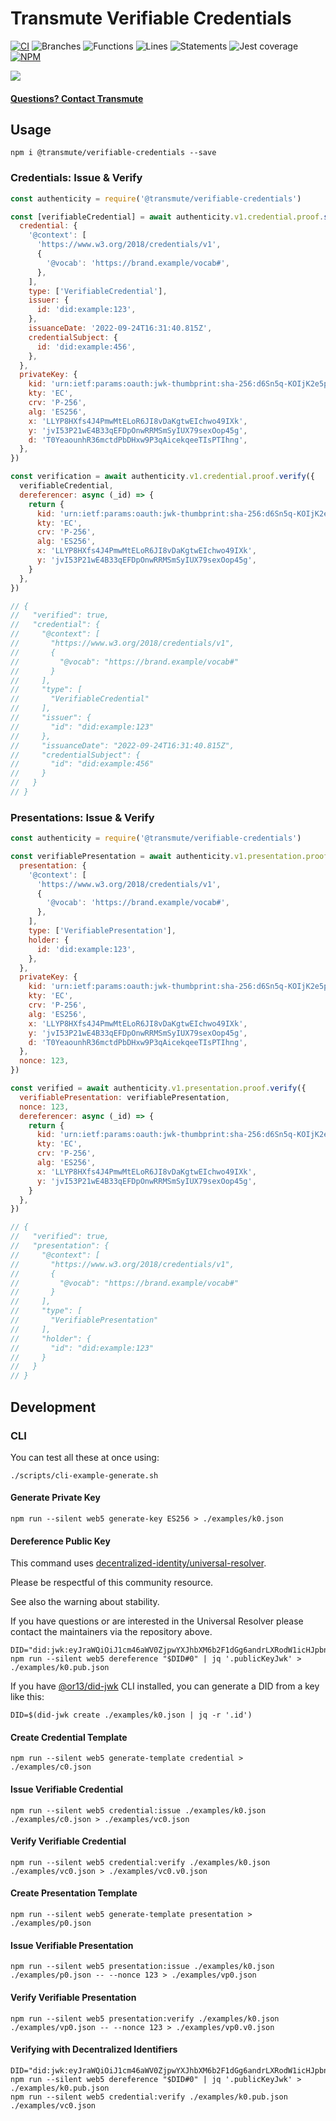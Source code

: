 # Transmute Verifiable Credentials

[![CI](https://github.com/transmute-industries/verifiable-credentials/actions/workflows/ci.yml/badge.svg)](https://github.com/transmute-industries/verifiable-credentials/actions/workflows/ci.yml)
![Branches](./badges/coverage-branches.svg)
![Functions](./badges/coverage-functions.svg)
![Lines](./badges/coverage-lines.svg)
![Statements](./badges/coverage-statements.svg)
![Jest coverage](./badges/coverage-jest%20coverage.svg)
[![NPM](https://nodei.co/npm/@transmute/verifiable-credentials.png?mini=true)](https://npmjs.org/package/@transmute/verifiable-credentials)

<img src="./transmute-banner.png" />

#### [Questions? Contact Transmute](https://transmute.typeform.com/to/RshfIw?typeform-source=did-eqt)

## Usage

```
npm i @transmute/verifiable-credentials --save
```

### Credentials: Issue & Verify

```js
const authenticity = require('@transmute/verifiable-credentials')

const [verifiableCredential] = await authenticity.v1.credential.proof.secure({
  credential: {
    '@context': [
      'https://www.w3.org/2018/credentials/v1',
      {
        '@vocab': 'https://brand.example/vocab#',
      },
    ],
    type: ['VerifiableCredential'],
    issuer: {
      id: 'did:example:123',
    },
    issuanceDate: '2022-09-24T16:31:40.815Z',
    credentialSubject: {
      id: 'did:example:456',
    },
  },
  privateKey: {
    kid: 'urn:ietf:params:oauth:jwk-thumbprint:sha-256:d6Sn5q-KOIjK2e5pHHvotvAFEAoNif2RFkWASut2TtE',
    kty: 'EC',
    crv: 'P-256',
    alg: 'ES256',
    x: 'LLYP8HXfs4J4PmwMtELoR6JI8vDaKgtwEIchwo49IXk',
    y: 'jvI53P21wE4B33qEFDpOnwRRMSmSyIUX79sexOop45g',
    d: 'T0YeaounhR36mctdPbDHxw9P3qAicekqeeTIsPTIhng',
  },
})

const verification = await authenticity.v1.credential.proof.verify({
  verifiableCredential,
  dereferencer: async (_id) => {
    return {
      kid: 'urn:ietf:params:oauth:jwk-thumbprint:sha-256:d6Sn5q-KOIjK2e5pHHvotvAFEAoNif2RFkWASut2TtE',
      kty: 'EC',
      crv: 'P-256',
      alg: 'ES256',
      x: 'LLYP8HXfs4J4PmwMtELoR6JI8vDaKgtwEIchwo49IXk',
      y: 'jvI53P21wE4B33qEFDpOnwRRMSmSyIUX79sexOop45g',
    }
  },
})

// {
//   "verified": true,
//   "credential": {
//     "@context": [
//       "https://www.w3.org/2018/credentials/v1",
//       {
//         "@vocab": "https://brand.example/vocab#"
//       }
//     ],
//     "type": [
//       "VerifiableCredential"
//     ],
//     "issuer": {
//       "id": "did:example:123"
//     },
//     "issuanceDate": "2022-09-24T16:31:40.815Z",
//     "credentialSubject": {
//       "id": "did:example:456"
//     }
//   }
// }
```

### Presentations: Issue & Verify

```js
const authenticity = require('@transmute/verifiable-credentials')

const verifiablePresentation = await authenticity.v1.presentation.proof.secure({
  presentation: {
    '@context': [
      'https://www.w3.org/2018/credentials/v1',
      {
        '@vocab': 'https://brand.example/vocab#',
      },
    ],
    type: ['VerifiablePresentation'],
    holder: {
      id: 'did:example:123',
    },
  },
  privateKey: {
    kid: 'urn:ietf:params:oauth:jwk-thumbprint:sha-256:d6Sn5q-KOIjK2e5pHHvotvAFEAoNif2RFkWASut2TtE',
    kty: 'EC',
    crv: 'P-256',
    alg: 'ES256',
    x: 'LLYP8HXfs4J4PmwMtELoR6JI8vDaKgtwEIchwo49IXk',
    y: 'jvI53P21wE4B33qEFDpOnwRRMSmSyIUX79sexOop45g',
    d: 'T0YeaounhR36mctdPbDHxw9P3qAicekqeeTIsPTIhng',
  },
  nonce: 123,
})

const verified = await authenticity.v1.presentation.proof.verify({
  verifiablePresentation: verifiablePresentation,
  nonce: 123,
  dereferencer: async (_id) => {
    return {
      kid: 'urn:ietf:params:oauth:jwk-thumbprint:sha-256:d6Sn5q-KOIjK2e5pHHvotvAFEAoNif2RFkWASut2TtE',
      kty: 'EC',
      crv: 'P-256',
      alg: 'ES256',
      x: 'LLYP8HXfs4J4PmwMtELoR6JI8vDaKgtwEIchwo49IXk',
      y: 'jvI53P21wE4B33qEFDpOnwRRMSmSyIUX79sexOop45g',
    }
  },
})

// {
//   "verified": true,
//   "presentation": {
//     "@context": [
//       "https://www.w3.org/2018/credentials/v1",
//       {
//         "@vocab": "https://brand.example/vocab#"
//       }
//     ],
//     "type": [
//       "VerifiablePresentation"
//     ],
//     "holder": {
//       "id": "did:example:123"
//     }
//   }
// }
```

## Development

### CLI

You can test all these at once using:

```
./scripts/cli-example-generate.sh
```

#### Generate Private Key

```
npm run --silent web5 generate-key ES256 > ./examples/k0.json
```

#### Dereference Public Key

This command uses [decentralized-identity/universal-resolver](https://github.com/decentralized-identity/universal-resolver).

Please be respectful of this community resource.

See also the warning about stability.

If you have questions or are interested in the Universal Resolver please contact the maintainers via the repository above.

```
DID="did:jwk:eyJraWQiOiJ1cm46aWV0ZjpwYXJhbXM6b2F1dGg6andrLXRodW1icHJpbnQ6c2hhLTI1NjpkNlNuNXEtS09JaksyZTVwSEh2b3R2QUZFQW9OaWYyUkZrV0FTdXQyVHRFIiwia3R5IjoiRUMiLCJjcnYiOiJQLTI1NiIsImFsZyI6IkVTMjU2IiwieCI6IkxMWVA4SFhmczRKNFBtd010RUxvUjZKSTh2RGFLZ3R3RUljaHdvNDlJWGsiLCJ5IjoianZJNTNQMjF3RTRCMzNxRUZEcE9ud1JSTVNtU3lJVVg3OXNleE9vcDQ1ZyJ9"
npm run --silent web5 dereference "$DID#0" | jq '.publicKeyJwk' > ./examples/k0.pub.json
```

If you have [@or13/did-jwk](https://github.com/OR13/did-jwk) CLI installed, you can generate a DID from a key like this:

```
DID=$(did-jwk create ./examples/k0.json | jq -r '.id')
```

#### Create Credential Template

```
npm run --silent web5 generate-template credential > ./examples/c0.json
```

#### Issue Verifiable Credential

```
npm run --silent web5 credential:issue ./examples/k0.json ./examples/c0.json > ./examples/vc0.json
```

#### Verify Verifiable Credential

```
npm run --silent web5 credential:verify ./examples/k0.json ./examples/vc0.json > ./examples/vc0.v0.json
```

#### Create Presentation Template

```
npm run --silent web5 generate-template presentation > ./examples/p0.json
```

#### Issue Verifiable Presentation

```
npm run --silent web5 presentation:issue ./examples/k0.json ./examples/p0.json -- --nonce 123 > ./examples/vp0.json
```

#### Verify Verifiable Presentation

```
npm run --silent web5 presentation:verify ./examples/k0.json ./examples/vp0.json -- --nonce 123 > ./examples/vp0.v0.json
```

#### Verifying with Decentralized Identifiers

```
DID="did:jwk:eyJraWQiOiJ1cm46aWV0ZjpwYXJhbXM6b2F1dGg6andrLXRodW1icHJpbnQ6c2hhLTI1NjpkNlNuNXEtS09JaksyZTVwSEh2b3R2QUZFQW9OaWYyUkZrV0FTdXQyVHRFIiwia3R5IjoiRUMiLCJjcnYiOiJQLTI1NiIsImFsZyI6IkVTMjU2IiwieCI6IkxMWVA4SFhmczRKNFBtd010RUxvUjZKSTh2RGFLZ3R3RUljaHdvNDlJWGsiLCJ5IjoianZJNTNQMjF3RTRCMzNxRUZEcE9ud1JSTVNtU3lJVVg3OXNleE9vcDQ1ZyJ9"
npm run --silent web5 dereference "$DID#0" | jq '.publicKeyJwk' > ./examples/k0.pub.json
npm run --silent web5 credential:verify ./examples/k0.pub.json ./examples/vc0.json
```
